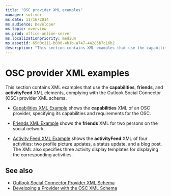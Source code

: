```yaml
---
title: "OSC provider XML examples"
manager: soliver
ms.date: 11/16/2014
ms.audience: Developer
ms.topic: overview
ms.prod: office-online-server
ms.localizationpriority: medium
ms.assetid: 65d0c111-b090-4b1b-a747-44285b7c16b2
description: "This section contains XML examples that use the capabilities, friends, and activityFeed XML elements, complying with the Outlook Social Connector (OSC) provider XML schema."
---
```


# OSC provider XML examples

This section contains XML examples that use the **capabilities**, **friends**, and **activityFeed** XML elements, complying with the Outlook Social Connector (OSC) provider XML schema. 
  
- [Capabilities XML Example](capabilities-xml-example.md) shows the **capabilities** XML of an OSC provider, specifying its capabilities and requirements for the OSC. 
    
- [Friends XML Example](friends-xml-example.md) shows the **friends** XML for two persons on the social network. 
    
- [Activity Feed XML Example](activity-feed-xml-example.md) shows the **activityFeed** XML of four activities: two profile picture updates, a status update, and a blog post. The XML also specifies three activity display templates for displaying the corresponding activities. 
    
## See also

- [Outlook Social Connector Provider XML Schema](outlook-social-connector-provider-xml-schema.md)
- [Developing a Provider with the OSC XML Schema](developing-a-provider-with-the-osc-xml-schema.md)

